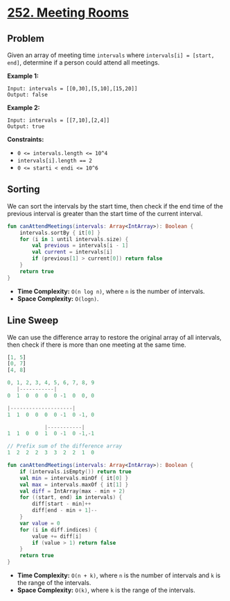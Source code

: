 # [252. Meeting Rooms](https://leetcode.com/problems/meeting-rooms-i/)

## Problem
Given an array of meeting time `intervals` where `intervals[i] = [start, end]`, determine if a person could attend all meetings.

**Example 1:**
```
Input: intervals = [[0,30],[5,10],[15,20]]
Output: false
```

**Example 2:**
```
Input: intervals = [[7,10],[2,4]]
Output: true
```

**Constraints:**
- `0 <= intervals.length <= 10^4`
- `intervals[i].length == 2`
- `0 <= starti < endi <= 10^6`

## Sorting
We can sort the intervals by the start time, then check if the end time of the previous interval is greater than the start time of the current interval.
```kotlin
fun canAttendMeetings(intervals: Array<IntArray>): Boolean {
    intervals.sortBy { it[0] }
    for (i in 1 until intervals.size) {
        val previous = intervals[i - 1]
        val current = intervals[i]
        if (previous[1] > current[0]) return false
    }
    return true
}
```

* **Time Complexity:** `O(n log n)`, where `n` is the number of intervals.
* **Space Complexity:** `O(logn)`.

## Line Sweep
We can use the difference array to restore the original array of all intervals, then check if there is more than one meeting at the same time.
```js
[1, 5]
[0, 7]
[4, 8]

0, 1, 2, 3, 4, 5, 6, 7, 8, 9
   |-----------|
0  1  0  0  0  0 -1  0  0, 0

|--------------------|
1  1  0  0  0  0 -1  0 -1, 0

            |-----------|
1  1  0  0  1  0 -1  0 -1,-1

// Prefix sum of the difference array
1  2  2  2  3  3  2  2  1  0
```

```kotlin
fun canAttendMeetings(intervals: Array<IntArray>): Boolean {
    if (intervals.isEmpty()) return true
    val min = intervals.minOf { it[0] }
    val max = intervals.maxOf { it[1] }
    val diff = IntArray(max - min + 2)
    for ((start, end) in intervals) {
        diff[start - min]++
        diff[end - min + 1]--
    }
    var value = 0
    for (i in diff.indices) {
        value += diff[i]
        if (value > 1) return false
    }
    return true
}
```

* **Time Complexity:** `O(n + k)`, where `n` is the number of intervals and `k` is the range of the intervals.
* **Space Complexity:** `O(k)`, where `k` is the range of the intervals.